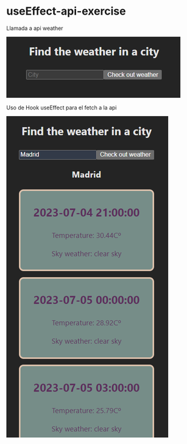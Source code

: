 # useEffect-api-exercise

Llamada a api weather

![input](REACT-weatherApi/src/assets/Captura1.PNG)

Uso de Hook useEffect para el fetch a la api

![cards](REACT-weatherApi/src/assets/Captura2.PNG)